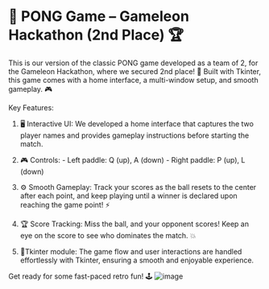 # 🏓 PONG Game – Gameleon Hackathon (2nd Place) 🏆
This is our version of the classic PONG game developed as a team of 2, for the Gameleon Hackathon, where we secured 2nd place! 🎉 Built with Tkinter, this game comes with a home interface, a multi-window setup, and smooth gameplay. 🎮

Key Features:
1. 🖥️ Interactive UI:
We developed a home interface that captures the two player names and provides gameplay instructions before starting the match.

2. 🎮 Controls:
       - Left paddle: Q (up), A (down)
       - Right paddle: P (up), L (down)
3. ⚙️ Smooth Gameplay:
Track your scores as the ball resets to the center after each point, and keep playing until a winner is declared upon reaching the game point! ⚡

4. 🏆 Score Tracking:
Miss the ball, and your opponent scores! Keep an eye on the score to see who dominates the match. 💥

5. 🌟Tkinter module:
The game flow and user interactions are handled effortlessly with Tkinter, ensuring a smooth and enjoyable experience.

Get ready for some fast-paced retro fun! 🕹️
![image](https://github.com/user-attachments/assets/41a2e369-6af6-45db-bb61-2af74445646b)
